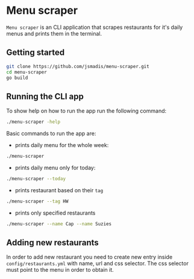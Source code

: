 # Menu scraper
`Menu scraper` is an CLI application that scrapes restaurants for it's daily menus and prints them in the terminal.

## Getting started

```bash
git clone https://github.com/jsmadis/menu-scraper.git
cd menu-scraper
go build
```

## Running the CLI app
To show help on how to run the app run the following command:

```bash
./menu-scraper -help
```

Basic commands to run the app are:

- prints daily menu for the whole week:
```bash
./menu-scraper
```

- prints daily menu only for today:
```bash
./menu-scraper --today
```

- prints restaurant based on their `tag`
```bash
./menu-scraper --tag HW
```

- prints only specified restaurants
```bash
./menu-scraper --name Cap --name Suzies
```

## Adding new restaurants

In order to add new restaurant you need to create new entry inside `config/restaurants.yml` with name, url and css selector.
The css selector must point to the menu in order to obtain it.

